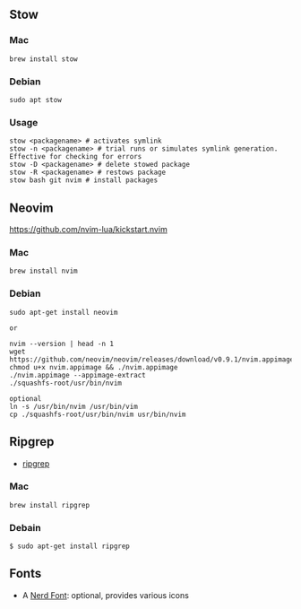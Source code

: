 ## Stow

### Mac

```
brew install stow
```

### Debian

```
sudo apt stow
```

### Usage

```
stow <packagename> # activates symlink
stow -n <packagename> # trial runs or simulates symlink generation. Effective for checking for errors
stow -D <packagename> # delete stowed package
stow -R <packagename> # restows package
stow bash git nvim # install packages
```

## Neovim

https://github.com/nvim-lua/kickstart.nvim

### Mac

```
brew install nvim
```

### Debian

```
sudo apt-get install neovim

or

nvim --version | head -n 1
wget https://github.com/neovim/neovim/releases/download/v0.9.1/nvim.appimage
chmod u+x nvim.appimage && ./nvim.appimage
./nvim.appimage --appimage-extract
./squashfs-root/usr/bin/nvim

optional
ln -s /usr/bin/nvim /usr/bin/vim
cp ./squashfs-root/usr/bin/nvim usr/bin/nvim
```

## Ripgrep

- [ripgrep](https://github.com/BurntSushi/ripgrep#installation)

### Mac

```
brew install ripgrep
```

### Debain

```
$ sudo apt-get install ripgrep
```

## Fonts

- A [Nerd Font](https://www.nerdfonts.com/): optional, provides various icons
